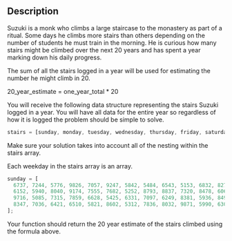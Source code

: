 ## Description

Suzuki is a monk who climbs a large staircase to the monastery as part of a ritual. Some days he climbs more stairs than others depending on the number of students he must train in the morning. He is curious how many stairs might be climbed over the next 20 years and has spent a year marking down his daily progress.

The sum of all the stairs logged in a year will be used for estimating the number he might climb in 20.

20_year_estimate = one_year_total \* 20

You will receive the following data structure representing the stairs Suzuki logged in a year. You will have all data for the entire year so regardless of how it is logged the problem should be simple to solve.

```ts
stairs = [sunday, monday, tuesday, wednesday, thursday, friday, saturday];
```

Make sure your solution takes into account all of the nesting within the stairs array.

Each weekday in the stairs array is an array.

```ts
sunday = [
  6737, 7244, 5776, 9826, 7057, 9247, 5842, 5484, 6543, 5153, 6832, 8274, 7148,
  6152, 5940, 8040, 9174, 7555, 7682, 5252, 8793, 8837, 7320, 8478, 6063, 5751,
  9716, 5085, 7315, 7859, 6628, 5425, 6331, 7097, 6249, 8381, 5936, 8496, 6934,
  8347, 7036, 6421, 6510, 5821, 8602, 5312, 7836, 8032, 9871, 5990, 6309, 7825
];
```

Your function should return the 20 year estimate of the stairs climbed using the formula above.
